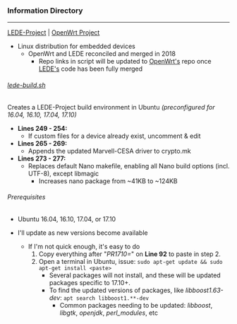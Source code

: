 ### Information Directory ###
---

[LEDE-Project](https://lede-project.org/) | [OpenWrt Project](https://openwrt.org/)
  - Linux distribution for embedded devices
    - OpenWrt and LEDE reconciled and merged in 2018
      - Repo links in script will be updated to [OpenWrt's](https://github.com/openwrt/openwrt) repo once [LEDE's](https://github.com/lede-project/source) code has been fully merged


###### [lede-build.sh](lede-build.sh) ######
Creates a LEDE-Project build environment in Ubuntu _(preconfigured for 16.04, 16.10, 17.04, 17.10)_
  - **Lines 249 - 254:**
    - If custom files for a device already exist, uncomment & edit
  - **Lines 265 - 269:**
    - Appends the updated Marvell-CESA driver to crypto.mk
  - **Lines 273 - 277:**
    - Replaces default Nano makefile, enabling all Nano build options (incl. UTF-8), except libmagic
      - Increases nano package from ~41KB to ~124KB

###### Prerequisites ######
  - Ubuntu 16.04, 16.10, 17.04, or 17.10
  
  - I'll update as new versions become available
    - If I'm not quick enough, it's easy to do
      1. Copy everything after "_PR1710=_" on **Line 92** to paste in step 2.
      2. Open a terminal in Ubuntu, issue: `sudo apt-get update && sudo apt-get install <paste>`
          - Several packages will not install, and these will be updated packages specific to 17.10+.
          - To find the updated versions of packages, like _libboost1.63-dev_: `apt search libboost1.**-dev` 
            - Common packages needing to be updated: _libboost_, _libgtk_, _openjdk_, _perl_modules_, etc
